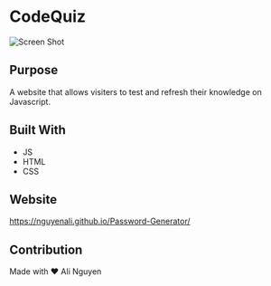 # CodeQuiz

![Screen Shot](https://user-images.githubusercontent.com/67357469/89740207-953dc380-da3b-11ea-81a2-4769ef018666.jpg)


## Purpose
A website that allows visiters to test and refresh their knowledge on Javascript.
## Built With
* JS
* HTML
* CSS

## Website
https://nguyenali.github.io/Password-Generator/


## Contribution
Made with ❤️ Ali Nguyen


